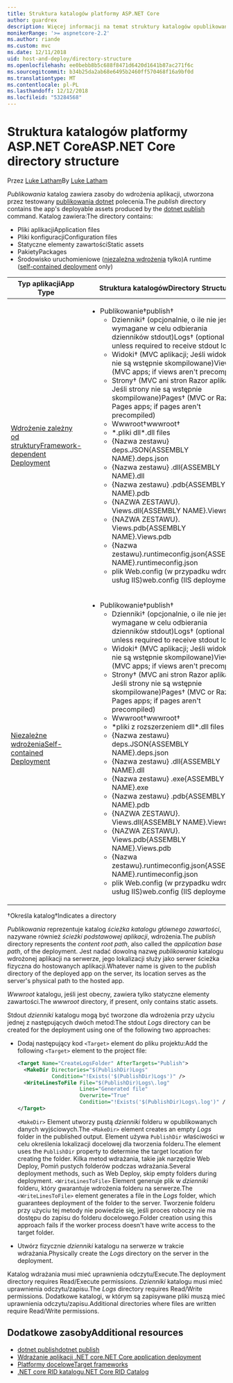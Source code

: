 ```yaml
---
title: Struktura katalogów platformy ASP.NET Core
author: guardrex
description: Więcej informacji na temat struktury katalogów opublikowane aplikacje platformy ASP.NET Core.
monikerRange: '>= aspnetcore-2.2'
ms.author: riande
ms.custom: mvc
ms.date: 12/11/2018
uid: host-and-deploy/directory-structure
ms.openlocfilehash: ee0bebb8b5c688f8471d6420d1641b87ac271f6c
ms.sourcegitcommit: b34b25da2ab68e6495b2460ff570468f16a9bf0d
ms.translationtype: MT
ms.contentlocale: pl-PL
ms.lasthandoff: 12/12/2018
ms.locfileid: "53284568"
---
```

# <a name="aspnet-core-directory-structure"></a><span data-ttu-id="f2e02-103">Struktura katalogów platformy ASP.NET Core</span><span class="sxs-lookup"><span data-stu-id="f2e02-103">ASP.NET Core directory structure</span></span>

<span data-ttu-id="f2e02-104">Przez [Luke Latham](https://github.com/guardrex)</span><span class="sxs-lookup"><span data-stu-id="f2e02-104">By [Luke Latham](https://github.com/guardrex)</span></span>

<span data-ttu-id="f2e02-105">*Publikowania* katalog zawiera zasoby do wdrożenia aplikacji, utworzona przez testowany [publikowania dotnet](/dotnet/core/tools/dotnet-publish) polecenia.</span><span class="sxs-lookup"><span data-stu-id="f2e02-105">The *publish* directory contains the app's deployable assets produced by the [dotnet publish](/dotnet/core/tools/dotnet-publish) command.</span></span> <span data-ttu-id="f2e02-106">Katalog zawiera:</span><span class="sxs-lookup"><span data-stu-id="f2e02-106">The directory contains:</span></span>

* <span data-ttu-id="f2e02-107">Pliki aplikacji</span><span class="sxs-lookup"><span data-stu-id="f2e02-107">Application files</span></span>
* <span data-ttu-id="f2e02-108">Pliki konfiguracji</span><span class="sxs-lookup"><span data-stu-id="f2e02-108">Configuration files</span></span>
* <span data-ttu-id="f2e02-109">Statyczne elementy zawartości</span><span class="sxs-lookup"><span data-stu-id="f2e02-109">Static assets</span></span>
* <span data-ttu-id="f2e02-110">Pakiety</span><span class="sxs-lookup"><span data-stu-id="f2e02-110">Packages</span></span>
* <span data-ttu-id="f2e02-111">Środowisko uruchomieniowe ([niezależna wdrożenia](/dotnet/core/deploying/#self-contained-deployments-scd) tylko)</span><span class="sxs-lookup"><span data-stu-id="f2e02-111">A runtime ([self-contained deployment](/dotnet/core/deploying/#self-contained-deployments-scd) only)</span></span>

| <span data-ttu-id="f2e02-112">Typ aplikacji</span><span class="sxs-lookup"><span data-stu-id="f2e02-112">App Type</span></span> | <span data-ttu-id="f2e02-113">Struktura katalogów</span><span class="sxs-lookup"><span data-stu-id="f2e02-113">Directory Structure</span></span> |
| -------- | ------------------- |
| [<span data-ttu-id="f2e02-114">Wdrożenie zależny od struktury</span><span class="sxs-lookup"><span data-stu-id="f2e02-114">Framework-dependent Deployment</span></span>](/dotnet/core/deploying/#framework-dependent-deployments-fdd) | <ul><li><span data-ttu-id="f2e02-115">Publikowanie&dagger;</span><span class="sxs-lookup"><span data-stu-id="f2e02-115">publish&dagger;</span></span><ul><li><span data-ttu-id="f2e02-116">Dzienniki&dagger; (opcjonalnie, o ile nie jest wymagane w celu odbierania dzienników stdout)</span><span class="sxs-lookup"><span data-stu-id="f2e02-116">Logs&dagger; (optional unless required to receive stdout logs)</span></span></li><li><span data-ttu-id="f2e02-117">Widoki&dagger; (MVC aplikacji; Jeśli widoków nie są wstępnie skompilowane)</span><span class="sxs-lookup"><span data-stu-id="f2e02-117">Views&dagger; (MVC apps; if views aren't precompiled)</span></span></li><li><span data-ttu-id="f2e02-118">Strony&dagger; (MVC ani stron Razor aplikacji; Jeśli strony nie są wstępnie skompilowane)</span><span class="sxs-lookup"><span data-stu-id="f2e02-118">Pages&dagger; (MVC or Razor Pages apps; if pages aren't precompiled)</span></span></li><li><span data-ttu-id="f2e02-119">Wwwroot&dagger;</span><span class="sxs-lookup"><span data-stu-id="f2e02-119">wwwroot&dagger;</span></span></li><li><span data-ttu-id="f2e02-120">\*\.pliki dll</span><span class="sxs-lookup"><span data-stu-id="f2e02-120">\*\.dll files</span></span></li><li><span data-ttu-id="f2e02-121">{Nazwa zestawu} deps.JSON</span><span class="sxs-lookup"><span data-stu-id="f2e02-121">{ASSEMBLY NAME}.deps.json</span></span></li><li><span data-ttu-id="f2e02-122">{Nazwa zestawu} .dll</span><span class="sxs-lookup"><span data-stu-id="f2e02-122">{ASSEMBLY NAME}.dll</span></span></li><li><span data-ttu-id="f2e02-123">{Nazwa zestawu} .pdb</span><span class="sxs-lookup"><span data-stu-id="f2e02-123">{ASSEMBLY NAME}.pdb</span></span></li><li><span data-ttu-id="f2e02-124">{NAZWA ZESTAWU}. Views.dll</span><span class="sxs-lookup"><span data-stu-id="f2e02-124">{ASSEMBLY NAME}.Views.dll</span></span></li><li><span data-ttu-id="f2e02-125">{NAZWA ZESTAWU}. Views.pdb</span><span class="sxs-lookup"><span data-stu-id="f2e02-125">{ASSEMBLY NAME}.Views.pdb</span></span></li><li><span data-ttu-id="f2e02-126">{Nazwa zestawu}.runtimeconfig.json</span><span class="sxs-lookup"><span data-stu-id="f2e02-126">{ASSEMBLY NAME}.runtimeconfig.json</span></span></li><li><span data-ttu-id="f2e02-127">plik Web.config (w przypadku wdrożeń usług IIS)</span><span class="sxs-lookup"><span data-stu-id="f2e02-127">web.config (IIS deployments)</span></span></li></ul></li></ul> |
| [<span data-ttu-id="f2e02-128">Niezależne wdrożenia</span><span class="sxs-lookup"><span data-stu-id="f2e02-128">Self-contained Deployment</span></span>](/dotnet/core/deploying/#self-contained-deployments-scd) | <ul><li><span data-ttu-id="f2e02-129">Publikowanie&dagger;</span><span class="sxs-lookup"><span data-stu-id="f2e02-129">publish&dagger;</span></span><ul><li><span data-ttu-id="f2e02-130">Dzienniki&dagger; (opcjonalnie, o ile nie jest wymagane w celu odbierania dzienników stdout)</span><span class="sxs-lookup"><span data-stu-id="f2e02-130">Logs&dagger; (optional unless required to receive stdout logs)</span></span></li><li><span data-ttu-id="f2e02-131">Widoki&dagger; (MVC aplikacji; Jeśli widoków nie są wstępnie skompilowane)</span><span class="sxs-lookup"><span data-stu-id="f2e02-131">Views&dagger; (MVC apps; if views aren't precompiled)</span></span></li><li><span data-ttu-id="f2e02-132">Strony&dagger; (MVC ani stron Razor aplikacji; Jeśli strony nie są wstępnie skompilowane)</span><span class="sxs-lookup"><span data-stu-id="f2e02-132">Pages&dagger; (MVC or Razor Pages apps; if pages aren't precompiled)</span></span></li><li><span data-ttu-id="f2e02-133">Wwwroot&dagger;</span><span class="sxs-lookup"><span data-stu-id="f2e02-133">wwwroot&dagger;</span></span></li><li><span data-ttu-id="f2e02-134">\*pliki z rozszerzeniem dll</span><span class="sxs-lookup"><span data-stu-id="f2e02-134">\*.dll files</span></span></li><li><span data-ttu-id="f2e02-135">{Nazwa zestawu} deps.JSON</span><span class="sxs-lookup"><span data-stu-id="f2e02-135">{ASSEMBLY NAME}.deps.json</span></span></li><li><span data-ttu-id="f2e02-136">{Nazwa zestawu} .dll</span><span class="sxs-lookup"><span data-stu-id="f2e02-136">{ASSEMBLY NAME}.dll</span></span></li><li><span data-ttu-id="f2e02-137">{Nazwa zestawu} .exe</span><span class="sxs-lookup"><span data-stu-id="f2e02-137">{ASSEMBLY NAME}.exe</span></span></li><li><span data-ttu-id="f2e02-138">{Nazwa zestawu} .pdb</span><span class="sxs-lookup"><span data-stu-id="f2e02-138">{ASSEMBLY NAME}.pdb</span></span></li><li><span data-ttu-id="f2e02-139">{NAZWA ZESTAWU}. Views.dll</span><span class="sxs-lookup"><span data-stu-id="f2e02-139">{ASSEMBLY NAME}.Views.dll</span></span></li><li><span data-ttu-id="f2e02-140">{NAZWA ZESTAWU}. Views.pdb</span><span class="sxs-lookup"><span data-stu-id="f2e02-140">{ASSEMBLY NAME}.Views.pdb</span></span></li><li><span data-ttu-id="f2e02-141">{Nazwa zestawu}.runtimeconfig.json</span><span class="sxs-lookup"><span data-stu-id="f2e02-141">{ASSEMBLY NAME}.runtimeconfig.json</span></span></li><li><span data-ttu-id="f2e02-142">plik Web.config (w przypadku wdrożeń usług IIS)</span><span class="sxs-lookup"><span data-stu-id="f2e02-142">web.config (IIS deployments)</span></span></li></ul></li></ul> |

<span data-ttu-id="f2e02-143">&dagger;Określa katalog</span><span class="sxs-lookup"><span data-stu-id="f2e02-143">&dagger;Indicates a directory</span></span>

<span data-ttu-id="f2e02-144">*Publikowania* reprezentuje katalog *ścieżka katalogu głównego zawartości*, nazywane również *ścieżki podstawowej aplikacji*, wdrożenia.</span><span class="sxs-lookup"><span data-stu-id="f2e02-144">The *publish* directory represents the *content root path*, also called the *application base path*, of the deployment.</span></span> <span data-ttu-id="f2e02-145">Jest nadać dowolną nazwę *publikowania* katalogu wdrożonej aplikacji na serwerze, jego lokalizacji służy jako serwer ścieżka fizyczna do hostowanych aplikacji.</span><span class="sxs-lookup"><span data-stu-id="f2e02-145">Whatever name is given to the *publish* directory of the deployed app on the server, its location serves as the server's physical path to the hosted app.</span></span>

<span data-ttu-id="f2e02-146">*Wwwroot* katalogu, jeśli jest obecny, zawiera tylko statyczne elementy zawartości.</span><span class="sxs-lookup"><span data-stu-id="f2e02-146">The *wwwroot* directory, if present, only contains static assets.</span></span>

<span data-ttu-id="f2e02-147">Stdout *dzienniki* katalogu mogą być tworzone dla wdrożenia przy użyciu jednej z następujących dwóch metod:</span><span class="sxs-lookup"><span data-stu-id="f2e02-147">The stdout *Logs* directory can be created for the deployment using one of the following two approaches:</span></span>

* <span data-ttu-id="f2e02-148">Dodaj następujący kod `<Target>` element do pliku projektu:</span><span class="sxs-lookup"><span data-stu-id="f2e02-148">Add the following `<Target>` element to the project file:</span></span>

   ```xml
   <Target Name="CreateLogsFolder" AfterTargets="Publish">
     <MakeDir Directories="$(PublishDir)Logs" 
              Condition="!Exists('$(PublishDir)Logs')" />
     <WriteLinesToFile File="$(PublishDir)Logs\.log" 
                       Lines="Generated file" 
                       Overwrite="True" 
                       Condition="!Exists('$(PublishDir)Logs\.log')" />
   </Target>
   ```

   <span data-ttu-id="f2e02-149">`<MakeDir>` Element utworzy pustą *dzienniki* folderu w opublikowanych danych wyjściowych.</span><span class="sxs-lookup"><span data-stu-id="f2e02-149">The `<MakeDir>` element creates an empty *Logs* folder in the published output.</span></span> <span data-ttu-id="f2e02-150">Element używa `PublishDir` właściwości w celu określenia lokalizacji docelowej dla tworzenia folderu.</span><span class="sxs-lookup"><span data-stu-id="f2e02-150">The element uses the `PublishDir` property to determine the target location for creating the folder.</span></span> <span data-ttu-id="f2e02-151">Kilka metod wdrażania, takie jak narzędzie Web Deploy, Pomiń pustych folderów podczas wdrażania.</span><span class="sxs-lookup"><span data-stu-id="f2e02-151">Several deployment methods, such as Web Deploy, skip empty folders during deployment.</span></span> <span data-ttu-id="f2e02-152">`<WriteLinesToFile>` Element generuje plik w *dzienniki* folderu, który gwarantuje wdrożenia folderu na serwerze.</span><span class="sxs-lookup"><span data-stu-id="f2e02-152">The `<WriteLinesToFile>` element generates a file in the *Logs* folder, which guarantees deployment of the folder to the server.</span></span> <span data-ttu-id="f2e02-153">Tworzenie folderu przy użyciu tej metody nie powiedzie się, jeśli proces roboczy nie ma dostępu do zapisu do folderu docelowego.</span><span class="sxs-lookup"><span data-stu-id="f2e02-153">Folder creation using this approach fails if the worker process doesn't have write access to the target folder.</span></span>

* <span data-ttu-id="f2e02-154">Utwórz fizycznie *dzienniki* katalogu na serwerze w trakcie wdrażania.</span><span class="sxs-lookup"><span data-stu-id="f2e02-154">Physically create the *Logs* directory on the server in the deployment.</span></span>

<span data-ttu-id="f2e02-155">Katalog wdrażania musi mieć uprawnienia odczytu/Execute.</span><span class="sxs-lookup"><span data-stu-id="f2e02-155">The deployment directory requires Read/Execute permissions.</span></span> <span data-ttu-id="f2e02-156">*Dzienniki* katalogu musi mieć uprawnienia odczytu/zapisu.</span><span class="sxs-lookup"><span data-stu-id="f2e02-156">The *Logs* directory requires Read/Write permissions.</span></span> <span data-ttu-id="f2e02-157">Dodatkowe katalogi, w którym są zapisywane pliki muszą mieć uprawnienia odczytu/zapisu.</span><span class="sxs-lookup"><span data-stu-id="f2e02-157">Additional directories where files are written require Read/Write permissions.</span></span>

## <a name="additional-resources"></a><span data-ttu-id="f2e02-158">Dodatkowe zasoby</span><span class="sxs-lookup"><span data-stu-id="f2e02-158">Additional resources</span></span>

* [<span data-ttu-id="f2e02-159">dotnet publish</span><span class="sxs-lookup"><span data-stu-id="f2e02-159">dotnet publish</span></span>](/dotnet/core/tools/dotnet-publish)
* [<span data-ttu-id="f2e02-160">Wdrażanie aplikacji .NET core</span><span class="sxs-lookup"><span data-stu-id="f2e02-160">.NET Core application deployment</span></span>](/dotnet/core/deploying/)
* [<span data-ttu-id="f2e02-161">Platformy docelowe</span><span class="sxs-lookup"><span data-stu-id="f2e02-161">Target frameworks</span></span>](/dotnet/standard/frameworks)
* [<span data-ttu-id="f2e02-162">.NET core RID katalogu</span><span class="sxs-lookup"><span data-stu-id="f2e02-162">.NET Core RID Catalog</span></span>](/dotnet/core/rid-catalog)
